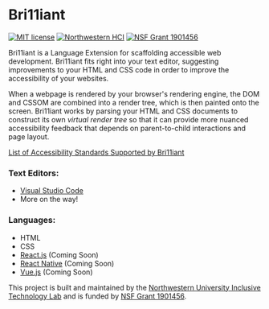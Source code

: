 # Bri11iant
[![MIT license](https://img.shields.io/badge/license-MIT-blue.svg)](https://github.com/InclusiveTechNU/Bri11iant/blob/master/LICENSE)
[![Northwestern HCI](https://img.shields.io/badge/NU-HCI-blueviolet)](https://hci.northwestern.edu/)
[![NSF Grant 1901456](https://img.shields.io/badge/NSF-1901456-informational)](https://www.nsf.gov/awardsearch/showAward?AWD_ID=1901456)

Bri11iant is a Language Extension for scaffolding accessible web development. Bri11iant fits right into your text editor, suggesting improvements to your HTML and CSS code in order to improve the accessibility of your websites.

When a webpage is rendered by your browser's rendering engine, the DOM and CSSOM are combined into a render tree, which is then painted onto the screen. Bri11iant works by parsing your HTML and CSS documents to construct its own *virtual render tree* so that it can provide more nuanced accessibility feedback that depends on parent-to-child interactions and page layout.

[List of Accessibility Standards Supported by Bri11iant](standards.md)

### Text Editors:

- [Visual Studio Code](https://code.visualstudio.com)
- More on the way!

### Languages:

- HTML
- CSS
- [React.js](https://reactjs.org) (Coming Soon)
- [React Native](https://facebook.github.io/react-native/) (Coming Soon)
- [Vue.js](https://vuejs.org) (Coming Soon)

This project is built and maintained by the [Northwestern University Inclusive Technology Lab](https://inclusive.northwestern.edu) and is funded by [NSF Grant 1901456](https://www.nsf.gov/awardsearch/showAward?AWD_ID=1901456).
